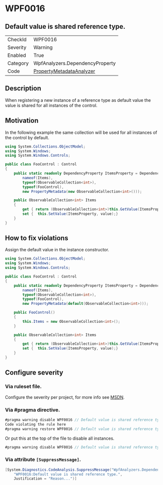 # WPF0016
## Default value is shared reference type.

<!-- start generated table -->
<table>
  <tr>
    <td>CheckId</td>
    <td>WPF0016</td>
  </tr>
  <tr>
    <td>Severity</td>
    <td>Warning</td>
  </tr>
  <tr>
    <td>Enabled</td>
    <td>True</td>
  </tr>
  <tr>
    <td>Category</td>
    <td>WpfAnalyzers.DependencyProperty</td>
  </tr>
  <tr>
    <td>Code</td>
    <td><a href="https://github.com/DotNetAnalyzers/WpfAnalyzers/blob/master/WpfAnalyzers/Analyzers/PropertyMetadataAnalyzer.cs">PropertyMetadataAnalyzer</a></td>
  </tr>
</table>
<!-- end generated table -->

## Description

When registering a new instance of a reference type as default value the value is shared for all instances of the control.

## Motivation

In the following example the same collection will be used for all instances of the control by default.

```C#
using System.Collections.ObjectModel;
using System.Windows;
using System.Windows.Controls;

public class FooControl : Control
{
    public static readonly DependencyProperty ItemsProperty = DependencyProperty.Register(
        nameof(Items),
        typeof(ObservableCollection<int>),
        typeof(FooControl),
        new PropertyMetadata(new ObservableCollection<int>()));

    public ObservableCollection<int> Items
    {
        get { return (ObservableCollection<int>)this.GetValue(ItemsProperty); }
        set {  this.SetValue(ItemsProperty, value);}
    }
}
```

## How to fix violations

Assign the default value in the instance constructor.

```C#
using System.Collections.ObjectModel;
using System.Windows;
using System.Windows.Controls;

public class FooControl : Control
{
    public static readonly DependencyProperty ItemsProperty = DependencyProperty.Register(
        nameof(Items),
        typeof(ObservableCollection<int>),
        typeof(FooControl),
        new PropertyMetadata(default(ObservableCollection<int>)));

    public FooControl()
    {
        this.Items = new ObservableCollection<int>();
    }

    public ObservableCollection<int> Items
    {
        get { return (ObservableCollection<int>)this.GetValue(ItemsProperty); }
        set {  this.SetValue(ItemsProperty, value);}
    }
}
```

<!-- start generated config severity -->
## Configure severity

### Via ruleset file.

Configure the severity per project, for more info see [MSDN](https://msdn.microsoft.com/en-us/library/dd264949.aspx).

### Via #pragma directive.
```C#
#pragma warning disable WPF0016 // Default value is shared reference type.
Code violating the rule here
#pragma warning restore WPF0016 // Default value is shared reference type.
```

Or put this at the top of the file to disable all instances.
```C#
#pragma warning disable WPF0016 // Default value is shared reference type.
```

### Via attribute `[SuppressMessage]`.

```C#
[System.Diagnostics.CodeAnalysis.SuppressMessage("WpfAnalyzers.DependencyProperty", 
    "WPF0016:Default value is shared reference type.", 
    Justification = "Reason...")]
```
<!-- end generated config severity -->